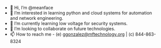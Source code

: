 - 👋 Hi, I’m @meanface
- 👀 I’m interested in learning python and cloud systems for automation and network engineering.
- 🌱 I’m currently learning low voltage for security systems.
- 💞️ I’m looking to collaborate on future technologies.
- 📫 How to reach me - (e) ggonzalez@mftechnology.org | (c) 844-863-8324 

<!---
meanface/meanface is a ✨ special ✨ repository because its `README.md` (this file) appears on your GitHub profile.
You can click the Preview link to take a look at your changes.
--->
